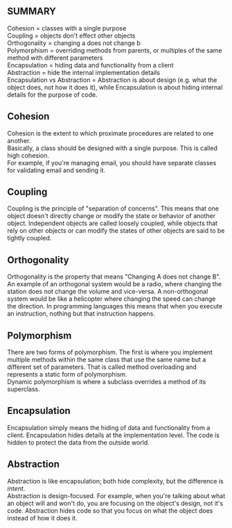 ## SUMMARY
Cohesion = classes with a single purpose  
Coupling = objects don't effect other objects  
Orthogonality = changing a does not change b  
Polymorphism = overriding methods from parents, or multiples of the same method with different parameters  
Encapsulation = hiding data and functionality from a client  
Abstraction = hide the internal implementation details  
Encapsulation vs Abstraction = Abstraction is about design (e.g. what the object does, not how it does it), 
while Encapsulation is about hiding internal details for the purpose of code.  

## Cohesion
Cohesion is the extent to which proximate procedures are related to one another.  
Basically, a class should be designed with a single purpose. This is called high cohesion.  
For example, if you're managing email, you should have separate classes for validating email and sending it. 

## Coupling
Coupling is the principle of "separation of concerns". This means that one object doesn't directly change or 
modify the state or behavior of another object. Independent objects are called loosely coupled, while objects
that rely on other objects or can modify the states of other objects are said to be tightly coupled. 

## Orthogonality
Orthogonality is the property that means "Changing A does not change B". An example of an orthogonal system 
would be a radio, where changing the station does not change the volume and vice-versa.
A non-orthogonal system would be like a helicopter where changing the speed can change the direction.
In programming languages this means that when you execute an instruction, nothing but that instruction happens.

## Polymorphism
There are two forms of polymorphism. The first is where you implement multiple methods within the same class 
that use the same name but a different set of parameters. That is called method overloading and represents a 
static form of polymorphism.  
Dynamic polymorphism is where a subclass overrides a method of its superclass. 

## Encapsulation
Encapsulation simply means the hiding of data and functionality from a client.
Encapsulation hides details at the implementation level. The code is hidden to protect the data from the
outside world. 

## Abstraction
Abstraction is like encapsulation; both hide complexity, but the difference is *intent*.  
Abstraction is design-focused. For example, when you're talking about what an object will and won't do, you
are focusing on the object's design, not it's code. Abstraction hides code so that you focus on what the object 
does instead of how it does it. 
